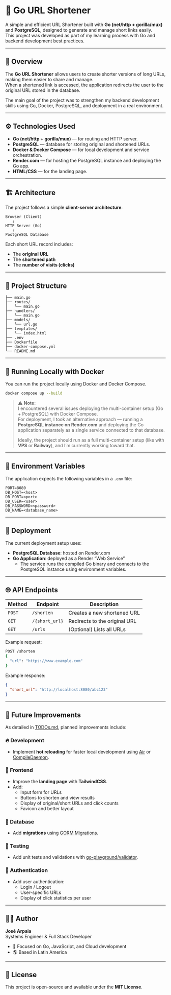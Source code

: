 # 🔗 Go URL Shortener

A simple and efficient URL Shortener built with **Go (net/http + gorilla/mux)** and **PostgreSQL**, designed to generate and manage short links easily.  
This project was developed as part of my learning process with Go and backend development best practices.

---

## 🧭 Overview

The **Go URL Shortener** allows users to create shorter versions of long URLs, making them easier to share and manage.  
When a shortened link is accessed, the application redirects the user to the original URL stored in the database.

The main goal of the project was to strengthen my backend development skills using Go, Docker, PostgreSQL, and deployment in a real environment.

---

## ⚙️ Technologies Used

- **Go (net/http + gorilla/mux)** — for routing and HTTP server.
- **PostgreSQL** — database for storing original and shortened URLs.
- **Docker & Docker Compose** — for local development and service orchestration.
- **Render.com** — for hosting the PostgreSQL instance and deploying the Go app.
- **HTML/CSS** — for the landing page.

---

## 🏗️ Architecture

The project follows a simple **client-server architecture**:

```
Browser (Client)
   ↓
HTTP Server (Go)
   ↓
PostgreSQL Database
```

Each short URL record includes:
- The **original URL**
- The **shortened path**
- The **number of visits (clicks)**

---

## 📁 Project Structure

```
├── main.go
├── routes/
│   └── main.go
├── handlers/
│   └── main.go
├── models/
│   └── url.go
├── templates/
│   └── index.html
├── .env
├── Dockerfile
├── docker-compose.yml
└── README.md
```

---

## 🐳 Running Locally with Docker

You can run the project locally using Docker and Docker Compose.

```bash
docker compose up --build
```

> ⚠️ **Note:**  
> I encountered several issues deploying the multi-container setup (Go + PostgreSQL) with Docker Compose.  
> For deployment, I took an alternative approach — running a **PostgreSQL instance on Render.com** and deploying the Go application separately as a single service connected to that database.  
> 
> Ideally, the project should run as a full multi-container setup (like with **VPS** or **Railway**), and I’m currently working toward that.

---

## 🧩 Environment Variables

The application expects the following variables in a `.env` file:

```
PORT=8080
DB_HOST=<host>
DB_PORT=<port>
DB_USER=<user>
DB_PASSWORD=<password>
DB_NAME=<database_name>
```

---

## 🚀 Deployment

The current deployment setup uses:

- **PostgreSQL Database**: hosted on Render.com  
- **Go Application**: deployed as a Render “Web Service”  
  - The service runs the compiled Go binary and connects to the PostgreSQL instance using environment variables.

---

## 🌐 API Endpoints

| Method | Endpoint                | Description                         |
|--------|--------------------------|-------------------------------------|
| `POST` | `/shorten`              | Creates a new shortened URL         |
| `GET`  | `/{short_url}`          | Redirects to the original URL       |
| `GET`  | `/urls`                 | (Optional) Lists all URLs           |

Example request:
```bash
POST /shorten
{
  "url": "https://www.example.com"
}
```

Example response:
```json
{
  "short_url": "http://localhost:8080/abc123"
}
```

---

## 🧠 Future Improvements

As detailed in [TODOs.md](./TODOs.md), planned improvements include:

### 🔥 Development
- Implement **hot reloading** for faster local development using [Air](https://github.com/cosmtrek/air) or [CompileDaemon](https://github.com/githubnemo/CompileDaemon).

### 🎨 Frontend
- Improve the **landing page** with **TailwindCSS**.
- Add:
  - Input form for URLs
  - Buttons to shorten and view results
  - Display of original/short URLs and click counts
  - Favicon and better layout

### 🧱 Database
- Add **migrations** using [GORM Migrations](https://gorm.io/docs/migration.html).

### 🧪 Testing
- Add unit tests and validations with [go-playground/validator](https://github.com/go-playground/validator).

### 🔐 Authentication
- Add user authentication:
  - Login / Logout
  - User-specific URLs
  - Display of click statistics per user

---

## 🧑‍💻 Author

**José Arpaia**  
Systems Engineer & Full Stack Developer  
- 💼 Focused on Go, JavaScript, and Cloud development  
- 🌎 Based in Latin America  

---

## 📜 License

This project is open-source and available under the **MIT License**.

